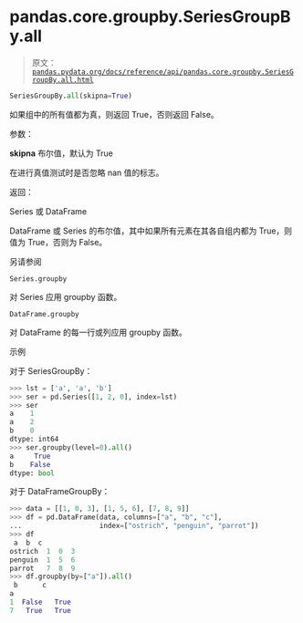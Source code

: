 # pandas.core.groupby.SeriesGroupBy.all

> 原文：[`pandas.pydata.org/docs/reference/api/pandas.core.groupby.SeriesGroupBy.all.html`](https://pandas.pydata.org/docs/reference/api/pandas.core.groupby.SeriesGroupBy.all.html)

```py
SeriesGroupBy.all(skipna=True)
```

如果组中的所有值都为真，则返回 True，否则返回 False。

参数：

**skipna** 布尔值，默认为 True

在进行真值测试时是否忽略 nan 值的标志。

返回：

Series 或 DataFrame

DataFrame 或 Series 的布尔值，其中如果所有元素在其各自组内都为 True，则值为 True，否则为 False。

另请参阅

`Series.groupby`

对 Series 应用 groupby 函数。

`DataFrame.groupby`

对 DataFrame 的每一行或列应用 groupby 函数。

示例

对于 SeriesGroupBy：

```py
>>> lst = ['a', 'a', 'b']
>>> ser = pd.Series([1, 2, 0], index=lst)
>>> ser
a    1
a    2
b    0
dtype: int64
>>> ser.groupby(level=0).all()
a     True
b    False
dtype: bool 
```

对于 DataFrameGroupBy：

```py
>>> data = [[1, 0, 3], [1, 5, 6], [7, 8, 9]]
>>> df = pd.DataFrame(data, columns=["a", "b", "c"],
...                   index=["ostrich", "penguin", "parrot"])
>>> df
 a  b  c
ostrich  1  0  3
penguin  1  5  6
parrot   7  8  9
>>> df.groupby(by=["a"]).all()
 b      c
a
1  False   True
7   True   True 
```
